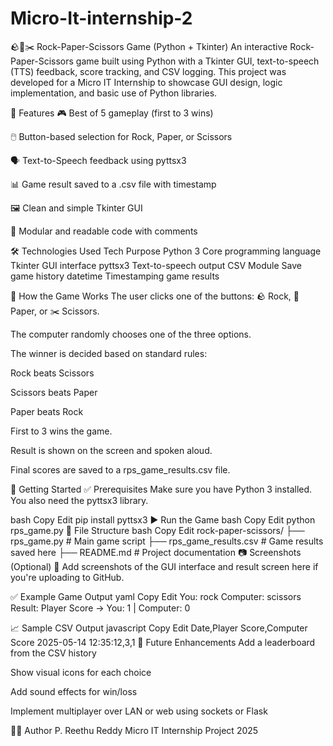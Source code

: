 # Micro-It-internship-2

🪨📄✂️ Rock-Paper-Scissors Game (Python + Tkinter)
An interactive Rock-Paper-Scissors game built using Python with a Tkinter GUI, text-to-speech (TTS) feedback, score tracking, and CSV logging. This project was developed for a Micro IT Internship to showcase GUI design, logic implementation, and basic use of Python libraries.

📌 Features
🎮 Best of 5 gameplay (first to 3 wins)

🖱️ Button-based selection for Rock, Paper, or Scissors

🗣️ Text-to-Speech feedback using pyttsx3

📊 Game result saved to a .csv file with timestamp

🖼️ Clean and simple Tkinter GUI

📁 Modular and readable code with comments

🛠 Technologies Used
Tech	Purpose
Python 3	Core programming language
Tkinter	GUI interface
pyttsx3	Text-to-speech output
CSV Module	Save game history
datetime	Timestamping game results

🧠 How the Game Works
The user clicks one of the buttons: 🪨 Rock, 📄 Paper, or ✂️ Scissors.

The computer randomly chooses one of the three options.

The winner is decided based on standard rules:

Rock beats Scissors

Scissors beats Paper

Paper beats Rock

First to 3 wins the game.

Result is shown on the screen and spoken aloud.

Final scores are saved to a rps_game_results.csv file.

🚀 Getting Started
✅ Prerequisites
Make sure you have Python 3 installed. You also need the pyttsx3 library.

bash
Copy
Edit
pip install pyttsx3
▶️ Run the Game
bash
Copy
Edit
python rps_game.py
📁 File Structure
bash
Copy
Edit
rock-paper-scissors/
├── rps_game.py              # Main game script
├── rps_game_results.csv     # Game results saved here
├── README.md                # Project documentation
📷 Screenshots (Optional)
📌 Add screenshots of the GUI interface and result screen here if you're uploading to GitHub.

✅ Example Game Output
yaml
Copy
Edit
You: rock
Computer: scissors
Result: Player
Score → You: 1 | Computer: 0

📈 Sample CSV Output
javascript
Copy
Edit
Date,Player Score,Computer Score
2025-05-14 12:35:12,3,1
🔮 Future Enhancements
Add a leaderboard from the CSV history

Show visual icons for each choice

Add sound effects for win/loss

Implement multiplayer over LAN or web using sockets or Flask

🙋‍♂️ Author
P. Reethu Reddy
Micro IT Internship Project
2025


